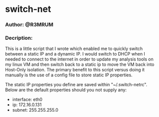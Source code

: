 # switch-net
### Author:	@R3MRUM
### Decription:
This is a little script that I wrote which enabled me to quickly switch between a static IP and a dynamic IP. I would switch to DHCP when I needed to connect to the internet in order to update my analysis tools on my linux VM and then switch back to a static ip to move the VM back into Host-Only isolation. The primary benefit to this script versus doing it manually is the use of a config file to store static IP properties.

The static IP properties you define are saved within "~/.switch-netrc". Below are the default properties should you not supply any:
  
  * interface:	eth0
  * ip: 		172.16.0.131
  * subnet:		255.255.255.0
